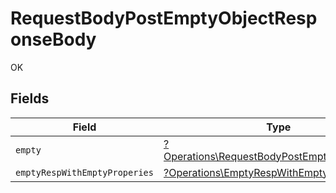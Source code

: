 # RequestBodyPostEmptyObjectResponseBody

OK


## Fields

| Field                                                                                                     | Type                                                                                                      | Required                                                                                                  | Description                                                                                               |
| --------------------------------------------------------------------------------------------------------- | --------------------------------------------------------------------------------------------------------- | --------------------------------------------------------------------------------------------------------- | --------------------------------------------------------------------------------------------------------- |
| `empty`                                                                                                   | [?Operations\RequestBodyPostEmptyObjectEmpty](../../Models/Operations/RequestBodyPostEmptyObjectEmpty.md) | :heavy_minus_sign:                                                                                        | N/A                                                                                                       |
| `emptyRespWithEmptyProperies`                                                                             | [?Operations\EmptyRespWithEmptyProperies](../../Models/Operations/EmptyRespWithEmptyProperies.md)         | :heavy_minus_sign:                                                                                        | N/A                                                                                                       |